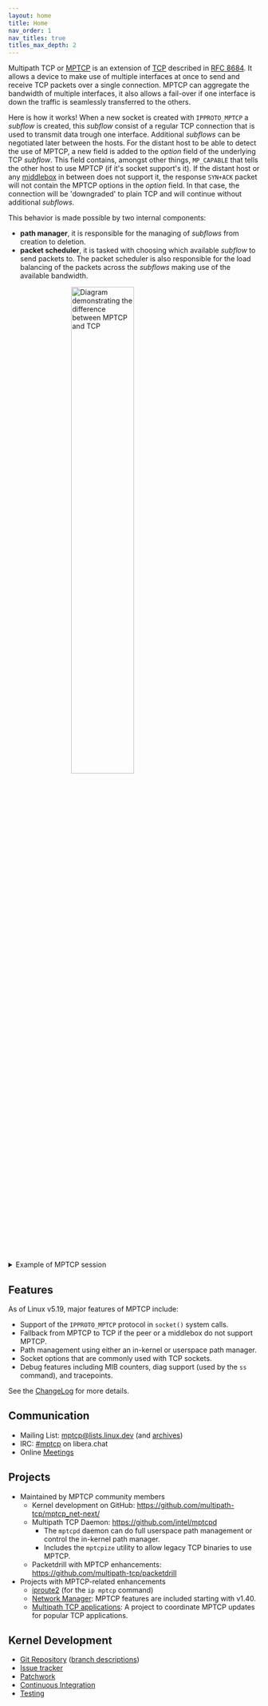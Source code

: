 ```yaml
---
layout: home
title: Home
nav_order: 1
nav_titles: true
titles_max_depth: 2
---
```


Multipath TCP or [MPTCP](https://en.wikipedia.org/wiki/Multipath_TCP) is an extension
of [TCP](https://en.wikipedia.org/wiki/Transmission_Control_Protocol) described
in [RFC 8684](https://www.rfc-editor.org/rfc/rfc8684.html). It allows a device to
make use of multiple interfaces at once to send and receive TCP packets over a single
connection. MPTCP can aggregate the bandwidth of multiple interfaces, it also allows
a fail-over if one interface is down the traffic is seamlessly transferred to the others.

Here is how it works! When a new socket is created with `IPPROTO_MPTCP` a *subflow*
is created, this *subflow* consist of a regular TCP connection that is used to transmit
data trough one interface. Additional *subflows* can be negotiated later between
the hosts. For the distant host to be able to detect the use of MPTCP, a new field
is added to the *option* field of the underlying TCP *subflow*. This field contains,
amongst other things, `MP_CAPABLE` that tells the other host to use MPTCP (if it's
socket support's it). If the distant host or any [middlebox](https://en.wikipedia.org/wiki/Middlebox)
in between does not support it, the response `SYN+ACK` packet will not contain the
MPTCP options in the *option* field. In that case, the connection will be 'downgraded'
to plain TCP and will continue without additional *subflows*.

This behavior is made possible by two internal components:
* **path manager**, it is responsible for the managing of *subflows* from creation to deletion.
* **packet scheduler**, it is tasked with choosing which available *subflow* to send
packets to. The packet scheduler is also responsible for the load balancing of the
packets across the *subflows* making use of the available bandwidth.

<img src="https://upload.wikimedia.org/wikipedia/commons/thumb/b/ba/DifferenceTCP_MPTCP-en.png/1024px-DifferenceTCP_MPTCP-en.png" alt="Diagram demonstrating the difference between MPTCP and TCP" width="50%" style="margin-left: 25%;">

<details markdown="block">
<summary>Example of MPTCP session</summary>

![Example of MPTCP session](https://upload.wikimedia.org/wikipedia/commons/thumb/f/f3/MPTCP-session-en.png/1920px-MPTCP-session-en.png)
</details>

## Features

As of Linux v5.19, major features of MPTCP include:

* Support of the `IPPROTO_MPTCP` protocol in `socket()` system calls.
* Fallback from MPTCP to TCP if the peer or a middlebox do not support MPTCP.
* Path management using either an in-kernel or userspace path manager.
* Socket options that are commonly used with TCP sockets.
* Debug features including MIB counters, diag support (used by the `ss` command), and tracepoints.

See the
[ChangeLog](https://github.com/multipath-tcp/mptcp_net-next/wiki/#changelog)
for more details.

## Communication

* Mailing List: mptcp@lists.linux.dev (and [archives](https://lore.kernel.org/mptcp))
* IRC: [#mptcp](https://web.libera.chat/?nick=mptcp-dev-guest?#mptcp) on libera.chat
* Online [Meetings](https://github.com/multipath-tcp/mptcp_net-next/wiki/Meetings)

## Projects

* Maintained by MPTCP community members
  * Kernel development on GitHub: https://github.com/multipath-tcp/mptcp_net-next/
  * Multipath TCP Daemon: https://github.com/intel/mptcpd
    * The `mptcpd` daemon can do full userspace path management or control the in-kernel path manager.
    * Includes the `mptcpize` utility to allow legacy TCP binaries to use MPTCP.
  * Packetdrill with MPTCP enhancements: https://github.com/multipath-tcp/packetdrill
* Projects with MPTCP-related enhancements
  * [iproute2](https://wiki.linuxfoundation.org/networking/iproute2) (for the `ip mptcp` command)
  * [Network Manager](https://networkmanager.dev): MPTCP features are included starting with v1.40.
  * [Multipath TCP applications](https://github.com/mptcp-apps/): A project to coordinate MPTCP updates for popular TCP applications.

## Kernel Development

* [Git Repository](https://github.com/multipath-tcp/mptcp_net-next.git) ([branch descriptions](https://github.com/multipath-tcp/mptcp_net-next/wiki/Git-Branches))
* [Issue tracker](https://github.com/multipath-tcp/mptcp_net-next/issues)
* [Patchwork](https://patchwork.kernel.org/project/mptcp/)
* [Continuous Integration](https://github.com/multipath-tcp/mptcp_net-next/wiki/CI)
* [Testing](https://github.com/multipath-tcp/mptcp_net-next/wiki/Testing)

<!-- commented because it should be integrated into one of the above sections (which might themselves need to change)
This site is new and still evolving, so please refer to the [Linux MPTCP Upstream Project wiki](https://github.com/multipath-tcp/mptcp_net-next/wiki) for additional information.

_For out-of-tree kernels before v5.6 and an implementation of the experimental [MPTCP v0](https://www.rfc-editor.org/rfc/rfc6824.html) protocol, see https://multipath-tcp.org/_ -->
